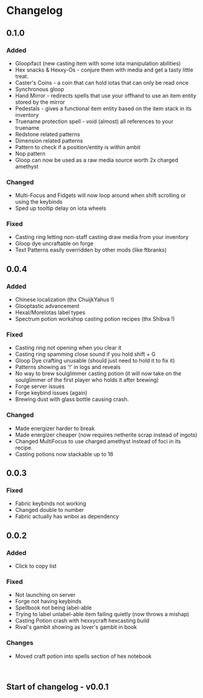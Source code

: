 # Changelog

## 0.1.0

### Added

- Gloopifact (new casting item with some iota manipulation abilities)
- Hex snacks & Hexxy-Os - conjure them with media and get a tasty little treat.
- Caster's Coins - a coin that can hold iotas that can only be read once
- Synchronous gloop
- Hand Mirror - redirects spells that use your offhand to use an item entity stored by the mirror
- Pedestals - gives a functional item entity based on the item stack in its inventory
- Truename protection spell - void (almost) all references to your truename
- Redstone related patterns
- Dimension related patterns
- Pattern to check if a position/entity is within ambit
- Nop pattern
- Gloop can now be used as a raw media source worth 2x charged amethyst

### Changed

- Multi-Focus and Fidgets will now loop around when shift scrolling or using the keybinds
- Sped up tooltip delay on iota wheels

### Fixed

- Casting ring letting non-staff casting draw media from your inventory
- Gloop dye uncraftable on forge
- Text Patterns easily overridden by other mods (like ftbranks)

## 0.0.4

### Added

- Chinese localization (thx ChuijkYahus !)
- Glooptastic advancement
- Hexal/MoreIotas label types
- Spectrum potion workshop casting potion recipes (thx Shibva !)

### Fixed

- Casting ring not opening when you clear it
- Casting ring spamming close sound if you hold shift + G
- Gloop Dye crafting unusable (should just need to hold it to fix it)
- Patterns showing as '!' in logs and reveals
- No way to brew soulglimmer casting potion (it will now take on the soulglimmer of the first player who holds it after brewing)
- Forge server issues
- Forge keybind issues (again)
- Brewing dust with glass bottle causing crash.

### Changed

- Made energizer harder to break
- Made energizer cheaper (now requires netherite scrap instead of ingots)
- Changed MultiFocus to use charged amethyst instead of foci in its recipe.
- Casting potions now stackable up to 16

## 0.0.3

### Fixed

- Fabric keybinds not working
- Changed double to number
- Fabric actually has wnboi as dependency

## 0.0.2

### Added

- Click to copy list

### Fixed

- Not launching on server
- Forge not having keybinds
- Spellbook not being label-able
- Trying to label unlabel-able item failing quietly (now throws a mishap)
- Casting Potion crash with hexxycraft hexcasting build
- Rival's gambit showing as lover's gambit in book

### Changes

- Moved craft potion into spells section of hex notebook

<br>

## Start of changelog - v0.0.1
